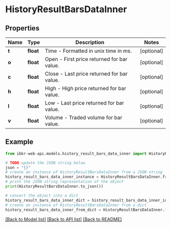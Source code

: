 # HistoryResultBarsDataInner


## Properties

Name | Type | Description | Notes
------------ | ------------- | ------------- | -------------
**t** | **float** | Time - Formatted in unix time in ms. | [optional] 
**o** | **float** | Open - First price returned for bar value. | [optional] 
**c** | **float** | Close - Last price returned for bar value. | [optional] 
**h** | **float** | High - High price returned for bar value. | [optional] 
**l** | **float** | Low - Last price returned for bar value. | [optional] 
**v** | **float** | Volume - Traded volume for bar value. | [optional] 

## Example

```python
from ibkr-web-api.models.history_result_bars_data_inner import HistoryResultBarsDataInner

# TODO update the JSON string below
json = "{}"
# create an instance of HistoryResultBarsDataInner from a JSON string
history_result_bars_data_inner_instance = HistoryResultBarsDataInner.from_json(json)
# print the JSON string representation of the object
print(HistoryResultBarsDataInner.to_json())

# convert the object into a dict
history_result_bars_data_inner_dict = history_result_bars_data_inner_instance.to_dict()
# create an instance of HistoryResultBarsDataInner from a dict
history_result_bars_data_inner_from_dict = HistoryResultBarsDataInner.from_dict(history_result_bars_data_inner_dict)
```
[[Back to Model list]](../README.md#documentation-for-models) [[Back to API list]](../README.md#documentation-for-api-endpoints) [[Back to README]](../README.md)


